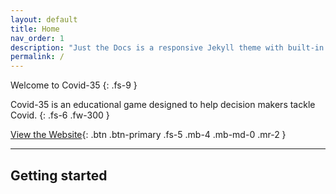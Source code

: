 ```yaml
---
layout: default
title: Home
nav_order: 1
description: "Just the Docs is a responsive Jekyll theme with built-in search that is easily customizable and hosted on GitHub Pages."
permalink: /
---
```


Welcome to Covid-35
{: .fs-9 }

Covid-35 is an educational game designed to help decision makers tackle Covid.
{: .fs-6 .fw-300 }

[View the Website](https://https://covid-35.web.app/){: .btn .btn-primary .fs-5 .mb-4 .mb-md-0 .mr-2 }

---

## Getting started

